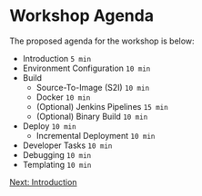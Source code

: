 Workshop Agenda
===============

The proposed agenda for the workshop is below:

* Introduction `5 min`
* Environment Configuration `10 min`
* Build
    * Source-To-Image (S2I) `10 min`
    * Docker `10 min`
    * (Optional) Jenkins Pipelines `15 min`
    * (Optional) Binary Build `10 min`
* Deploy `10 min`
    * Incremental Deployment `10 min`
* Developer Tasks `10 min`
* Debugging `10 min`
* Templating `10 min`


[Next: Introduction](https://github.com/rimolive/openshift-development-workshop/blob/master/workshop/introduction.md)